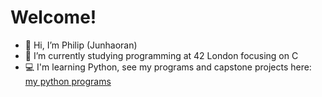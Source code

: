 # Welcome!
- 👋 Hi, I’m Philip (Junhaoran)
- 🌱 I’m currently studying programming at 42 London focusing on C
- 💻 I'm learning Python, see my programs and capstone projects here: [my python programs](https://github.com/TheVeryPulse/python_practice_codes#python-practice-codes)
<!---
TheVeryPulse/TheVeryPulse is a ✨ special ✨ repository because its `README.md` (this file) appears on your GitHub profile.
You can click the Preview link to take a look at your changes.
--->
